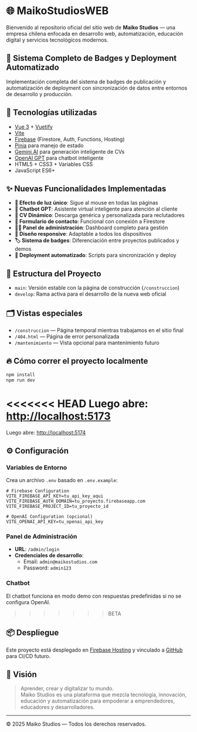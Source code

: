 # 🌐 MaikoStudiosWEB

Bienvenido al repositorio oficial del sitio web de **Maiko Studios** — una empresa chilena enfocada en desarrollo web, automatización, educación digital y servicios tecnológicos modernos.

## 🚀 Sistema Completo de Badges y Deployment Automatizado

Implementación completa del sistema de badges de publicación y automatización de deployment con sincronización de datos entre entornos de desarrollo y producción.

## 🚀 Tecnologías utilizadas

- [Vue 3](https://vuejs.org/) + [Vuetify](https://vuetifyjs.com/)
- [Vite](https://vitejs.dev/)
- [Firebase](https://firebase.google.com/) (Firestore, Auth, Functions, Hosting)
- [Pinia](https://pinia.vuejs.org/) para manejo de estado
- [Gemini AI](https://ai.google.dev/) para generación inteligente de CVs
- [OpenAI GPT](https://openai.com/) para chatbot inteligente
- HTML5 + CSS3 + Variables CSS
- JavaScript ES6+

## ✨ Nuevas Funcionalidades Implementadas

- **🎨 Efecto de luz único**: Sigue al mouse en todas las páginas
- **🤖 Chatbot GPT**: Asistente virtual inteligente para atención al cliente
- **📄 CV Dinámico**: Descarga genérica y personalizada para reclutadores
- **📧 Formulario de contacto**: Funcional con conexión a Firestore
- **👨‍💼 Panel de administración**: Dashboard completo para gestión
- **📱 Diseño responsive**: Adaptable a todos los dispositivos
- **🏷️ Sistema de badges**: Diferenciación entre proyectos publicados y demos
- **🚀 Deployment automatizado**: Scripts para sincronización y deploy

## 🧱 Estructura del Proyecto

- `main`: Versión estable con la página de construcción (`/construccion`)
- `develop`: Rama activa para el desarrollo de la nueva web oficial

## 🗂️ Vistas especiales

- `/construccion` — Página temporal mientras trabajamos en el sitio final
- `/404.html` — Página de error personalizada
- `/mantenimiento` — Vista opcional para mantenimiento futuro

## 🔥 Cómo correr el proyecto localmente

```bash
npm install
npm run dev
```

<<<<<<< HEAD
Luego abre: [http://localhost:5173](http://localhost:5173)
=======
Luego abre: [http://localhost:5174](http://localhost:5174)

## ⚙️ Configuración

### Variables de Entorno

Crea un archivo `.env` basado en `.env.example`:

```env
# Firebase Configuration
VITE_FIREBASE_API_KEY=tu_api_key_aqui
VITE_FIREBASE_AUTH_DOMAIN=tu_proyecto.firebaseapp.com
VITE_FIREBASE_PROJECT_ID=tu_proyecto_id

# OpenAI Configuration (opcional)
VITE_OPENAI_API_KEY=tu_openai_api_key
```

### Panel de Administración

- **URL**: `/admin/login`
- **Credenciales de desarrollo**:
  - Email: `admin@maikostudios.com`
  - Password: `admin123`

### Chatbot

El chatbot funciona en modo demo con respuestas predefinidas si no se configura OpenAI.

> > > > > > > BETA

## 📦 Despliegue

Este proyecto está desplegado en [Firebase Hosting](https://firebase.google.com/docs/hosting) y vinculado a [GitHub](https://github.com/maikostudios/maikostudiosWEB) para CI/CD futuro.

## 🧠 Visión

> Aprender, crear y digitalizar tu mundo.  
> Maiko Studios es una plataforma que mezcla tecnología, innovación, educación y automatización para empoderar a emprendedores, educadores y desarrolladores.

---

© 2025 Maiko Studios — Todos los derechos reservados.
